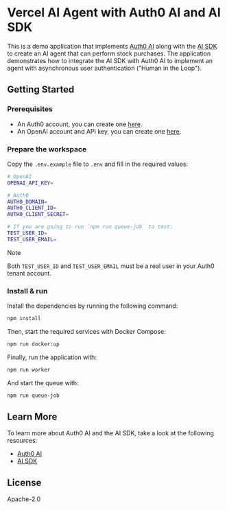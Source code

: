 # Vercel AI Agent with Auth0 AI and AI SDK

This is a demo application that implements [Auth0 AI](https://auth0.ai) along with the [AI SDK](https://sdk.vercel.ai/) to create an AI agent that can perform stock purchases. The application demonstrates how to integrate the AI SDK with Auth0 AI to implement an agent with asynchronous user authentication ("Human in the Loop").

## Getting Started

### Prerequisites

- An Auth0 account, you can create one [here](https://auth0.com).
- An OpenAI account and API key, you can create one [here](https://platform.openai.com).

### Prepare the workspace

Copy the `.env.example` file to `.env` and fill in the required values:

```bash
# OpenAI
OPENAI_API_KEY=

# Auth0
AUTH0_DOMAIN=
AUTH0_CLIENT_ID=
AUTH0_CLIENT_SECRET=

# If you are going to run `npm run queue-job` to test:
TEST_USER_ID=
TEST_USER_EMAIL=
```

> [!NOTE]
> Both `TEST_USER_ID` and `TEST_USER_EMAIL` must be a real user in your Auth0 tenant account.

### Install & run

Install the dependencies by running the following command:

```bash
npm install
```

Then, start the required services with Docker Compose:

```bash
npm run docker:up
```

Finally, run the application with:

```bash
npm run worker
```

And start the queue with:

```bash
npm run queue-job
```


## Learn More

To learn more about Auth0 AI and the AI SDK, take a look at the following resources:

- [Auth0 AI](https://auth0.ai)
- [AI SDK](https://sdk.vercel.ai/)

## License

Apache-2.0
